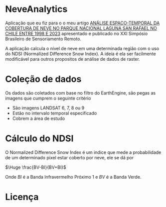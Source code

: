 # NeveAnalytics

Aplicação que eu fiz para o o meu artigo [ANÁLISE ESPAÇO-TEMPORAL DA COBERTURA DE NEVE NO PARQUE NACIONAL LAGUNA SAN RAFAEL NO CHILE ENTRE 1998 E 2023](https://proceedings.science/sbsr-2025/trabalhos/analise-espaco-temporal-da-cobertura-de-neve-no-parque-nacional-laguna-san-rafae?lang=pt-br#) apresentado e publicado no XXI Simpósio Brasileiro de Sensoriamento Remoto.

A aplicação calcula o nível de neve em uma determinada região com o uso do NDSI (Normalized Difference Snow Index). A ideia é ela ser facilmente modificável para outros propositos de análise de dados de raster.

# Coleção de dados

Os dados são coletados com base no filtro do EarthEngine, são pegas as imagens que cumprem o seguinte critério
- São imagens LANDSAT 6, 7, 8 ou 9
- Estão no intervalo temporal especificado
- Cobrem a área de estudo

# Cálculo do NDSI

O Normalized Difference Snow Index é um indice que mede a probabilidade de um determinado pixel estar coberto por neve, ele se dá por  

$\Huge \frac{BV-BI}{BV+BI}$   

Onde $BI$ é a Banda Infravermelho Próximo 1 e $BV$ é a Banda Verde.

# Licença
